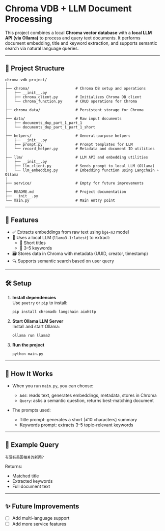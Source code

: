 # Chroma VDB + LLM Document Processing

This project combines a local **Chroma vector database** with a **local LLM API (via Ollama)** to process and query text documents. It performs document embedding, title and keyword extraction, and supports semantic search via natural language queries.

---

## 📂 Project Structure

```
chroma-vdb-project/
│
├── chroma/                     # Chroma DB setup and operations
│   ├── __init__.py
│   ├── chroma_client.py        # Initializes Chroma DB client
│   └── chroma_function.py      # CRUD operations for Chroma
│
├── chroma_data/                # Persistent storage for Chroma
│
├── data/                       # Raw input documents
│   ├── documents_dup_part_1_part_1
│   └── documents_dup_part_1_part_1_short
│
├── helpers/                    # General-purpose helpers
│   ├── __init__.py
│   ├── prompt.py               # Prompt templates for LLM
│   └── record_helper.py        # Metadata and document ID utilities
│
├── llm/                        # LLM API and embedding utilities
│   ├── __init__.py
│   ├── llm_client.py           # Sends prompt to local LLM (Ollama)
│   └── llm_embedding.py        # Embedding function using Langchain + Ollama
│
├── service/                    # Empty for future improvements
│
├── README.md                   # Project documentation
├── __init__.py
└── main.py                     # Main entry point
```

---

## 🚀 Features

- ✅ Extracts embeddings from raw text using `bge-m3` model
- 🧠 Uses a local LLM (`llama3.1:latest`) to extract:
  - 🔹 Short titles
  - 🔹 3–5 keywords
- 🗃️ Stores data in Chroma with metadata (UUID, creator, timestamp)
- 🔍 Supports semantic search based on user query

---

## 🛠️ Setup

1. **Install dependencies**  
   Use `poetry` or `pip` to install:
   ```bash
   pip install chromadb langchain aiohttp
   ```

2. **Start Ollama LLM Server**  
   Install and start Ollama:
   ```bash
   ollama run llama3
   ```

3. **Run the project**
   ```bash
   python main.py
   ```

---

## 📘 How It Works

- When you run `main.py`, you can choose:
  - `Add`: reads text, generates embeddings, metadata, stores in Chroma
  - `Query`: asks a semantic question, returns best-matching document

- The prompts used:
  - Title prompt: generates a short (≤10 characters) summary
  - Keywords prompt: extracts 3–5 topic-relevant keywords

---

## 📄 Example Query

```text
有没有美国相关的新闻?
```

Returns:
- Matched title  
- Extracted keywords  
- Full document text

---

## ✨ Future Improvements

- [ ] Add multi-language support
- [ ] Add more service features